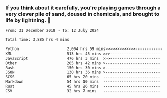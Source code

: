 ### If you think about it carefully, you're playing games through a very clever pile of sand, doused in chemicals, and brought to life by lightning.  👋


<!--START_SECTION:waka-->

```txt
From: 31 December 2018 - To: 12 July 2024

Total Time: 3,885 hrs 4 mins

Python                     2,004 hrs 59 mins>>>>>>>>>>>>>------------   51.61 %
XML                        513 hrs 45 mins >>>----------------------   13.23 %
JavaScript                 476 hrs 3 mins  >>>----------------------   12.26 %
Other                      205 hrs 42 mins >------------------------   05.30 %
Bash                       150 hrs 30 mins >------------------------   03.87 %
JSON                       130 hrs 36 mins >------------------------   03.36 %
SCSS                       65 hrs 20 mins  -------------------------   01.68 %
Markdown                   54 hrs 10 mins  -------------------------   01.39 %
Rust                       45 hrs 26 mins  -------------------------   01.17 %
CSV                        32 hrs 7 mins   -------------------------   00.83 %
```

<!--END_SECTION:waka-->
